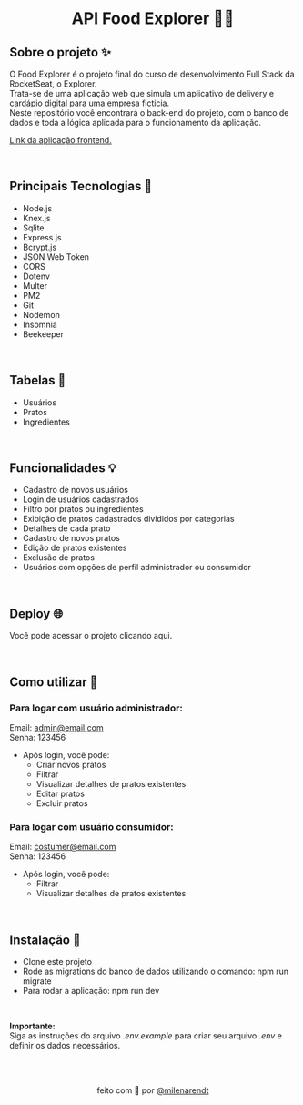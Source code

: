 # <p align="center"> API Food Explorer 🚀💥 </p>

## Sobre o projeto ✨
O Food Explorer é o projeto final do curso de desenvolvimento Full Stack da RocketSeat, o Explorer. <br />
Trata-se de uma aplicação web que simula um aplicativo de delivery e cardápio digital para uma empresa ficticia. <br />
Neste repositório você encontrará o back-end do projeto, com o banco de dados e toda a lógica aplicada para o funcionamento da aplicação.

<a href="[https://github.com/milenarendt](https://github.com/arendttt/web_foodExplorer)" target="_blank">Link da aplicação frontend. </a>

 <br />
  
## Principais Tecnologias 🔧
- Node.js
- Knex.js
- Sqlite
- Express.js
- Bcrypt.js
- JSON Web Token
- CORS
- Dotenv
- Multer
- PM2
- Git
- Nodemon
- Insomnia
- Beekeeper
  
<br />

## Tabelas 📝
- Usuários
- Pratos
- Ingredientes

<br />

## Funcionalidades 💡

- Cadastro de novos usuários
- Login de usuários cadastrados
- Filtro por pratos ou ingredientes
- Exibição de pratos cadastrados divididos por categorias
- Detalhes de cada prato
- Cadastro de novos pratos
- Edição de pratos existentes
- Exclusão de pratos
- Usuários com opções de perfil administrador ou consumidor

<br />

## Deploy 🌐
Você pode acessar o projeto clicando aqui.

<br />

## Como utilizar 🚩
### Para logar com usuário administrador:
Email: admin@email.com <br />
Senha: 123456

- Após login, você pode:
  - Criar novos pratos
  - Filtrar
  - Visualizar detalhes de pratos existentes
  - Editar pratos
  - Excluir pratos

### Para logar com usuário consumidor:
Email: costumer@email.com <br />
Senha: 123456

- Após login, você pode:
  - Filtrar
  - Visualizar detalhes de pratos existentes
 
<br />

## Instalação 🔨
- Clone este projeto
- Rode as migrations do banco de dados utilizando o comando: npm run migrate
- Para rodar a aplicação: npm run dev
<br />

<b> Importante: </b> <br />
Siga as instruções do arquivo <i>.env.example </i> para criar seu arquivo <i>.env</i> e definir os dados necessários.

<br />
<br />

<p align="center"> feito com 💜 por <a href="https://github.com/milenarendt" target="_blank">@milenarendt</a></p>




